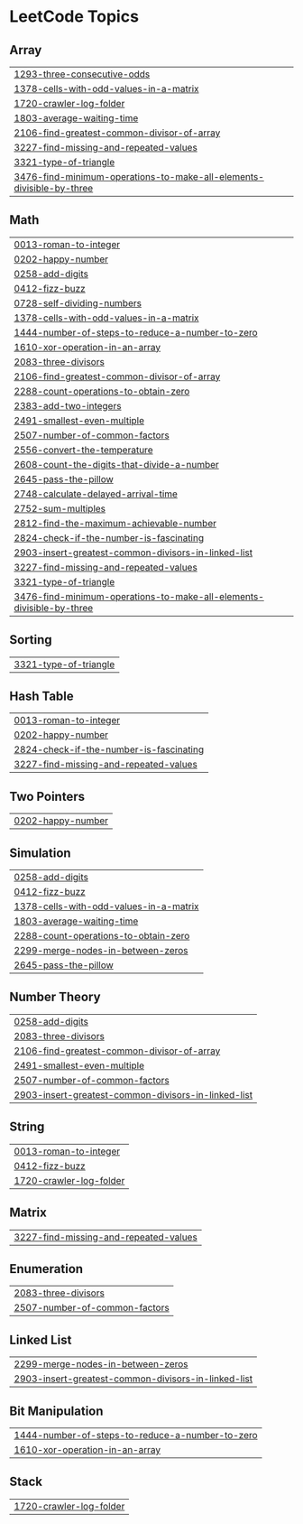

<!---LeetCode Topics Start-->
# LeetCode Topics
## Array
|  |
| ------- |
| [1293-three-consecutive-odds](https://github.com/MadannagariRaju/Math/tree/master/1293-three-consecutive-odds) |
| [1378-cells-with-odd-values-in-a-matrix](https://github.com/MadannagariRaju/Math/tree/master/1378-cells-with-odd-values-in-a-matrix) |
| [1720-crawler-log-folder](https://github.com/MadannagariRaju/Math/tree/master/1720-crawler-log-folder) |
| [1803-average-waiting-time](https://github.com/MadannagariRaju/Math/tree/master/1803-average-waiting-time) |
| [2106-find-greatest-common-divisor-of-array](https://github.com/MadannagariRaju/Math/tree/master/2106-find-greatest-common-divisor-of-array) |
| [3227-find-missing-and-repeated-values](https://github.com/MadannagariRaju/Math/tree/master/3227-find-missing-and-repeated-values) |
| [3321-type-of-triangle](https://github.com/MadannagariRaju/Math/tree/master/3321-type-of-triangle) |
| [3476-find-minimum-operations-to-make-all-elements-divisible-by-three](https://github.com/MadannagariRaju/Math/tree/master/3476-find-minimum-operations-to-make-all-elements-divisible-by-three) |
## Math
|  |
| ------- |
| [0013-roman-to-integer](https://github.com/MadannagariRaju/Math/tree/master/0013-roman-to-integer) |
| [0202-happy-number](https://github.com/MadannagariRaju/Math/tree/master/0202-happy-number) |
| [0258-add-digits](https://github.com/MadannagariRaju/Math/tree/master/0258-add-digits) |
| [0412-fizz-buzz](https://github.com/MadannagariRaju/Math/tree/master/0412-fizz-buzz) |
| [0728-self-dividing-numbers](https://github.com/MadannagariRaju/Math/tree/master/0728-self-dividing-numbers) |
| [1378-cells-with-odd-values-in-a-matrix](https://github.com/MadannagariRaju/Math/tree/master/1378-cells-with-odd-values-in-a-matrix) |
| [1444-number-of-steps-to-reduce-a-number-to-zero](https://github.com/MadannagariRaju/Math/tree/master/1444-number-of-steps-to-reduce-a-number-to-zero) |
| [1610-xor-operation-in-an-array](https://github.com/MadannagariRaju/Math/tree/master/1610-xor-operation-in-an-array) |
| [2083-three-divisors](https://github.com/MadannagariRaju/Math/tree/master/2083-three-divisors) |
| [2106-find-greatest-common-divisor-of-array](https://github.com/MadannagariRaju/Math/tree/master/2106-find-greatest-common-divisor-of-array) |
| [2288-count-operations-to-obtain-zero](https://github.com/MadannagariRaju/Math/tree/master/2288-count-operations-to-obtain-zero) |
| [2383-add-two-integers](https://github.com/MadannagariRaju/Math/tree/master/2383-add-two-integers) |
| [2491-smallest-even-multiple](https://github.com/MadannagariRaju/Math/tree/master/2491-smallest-even-multiple) |
| [2507-number-of-common-factors](https://github.com/MadannagariRaju/Math/tree/master/2507-number-of-common-factors) |
| [2556-convert-the-temperature](https://github.com/MadannagariRaju/Math/tree/master/2556-convert-the-temperature) |
| [2608-count-the-digits-that-divide-a-number](https://github.com/MadannagariRaju/Math/tree/master/2608-count-the-digits-that-divide-a-number) |
| [2645-pass-the-pillow](https://github.com/MadannagariRaju/Math/tree/master/2645-pass-the-pillow) |
| [2748-calculate-delayed-arrival-time](https://github.com/MadannagariRaju/Math/tree/master/2748-calculate-delayed-arrival-time) |
| [2752-sum-multiples](https://github.com/MadannagariRaju/Math/tree/master/2752-sum-multiples) |
| [2812-find-the-maximum-achievable-number](https://github.com/MadannagariRaju/Math/tree/master/2812-find-the-maximum-achievable-number) |
| [2824-check-if-the-number-is-fascinating](https://github.com/MadannagariRaju/Math/tree/master/2824-check-if-the-number-is-fascinating) |
| [2903-insert-greatest-common-divisors-in-linked-list](https://github.com/MadannagariRaju/Math/tree/master/2903-insert-greatest-common-divisors-in-linked-list) |
| [3227-find-missing-and-repeated-values](https://github.com/MadannagariRaju/Math/tree/master/3227-find-missing-and-repeated-values) |
| [3321-type-of-triangle](https://github.com/MadannagariRaju/Math/tree/master/3321-type-of-triangle) |
| [3476-find-minimum-operations-to-make-all-elements-divisible-by-three](https://github.com/MadannagariRaju/Math/tree/master/3476-find-minimum-operations-to-make-all-elements-divisible-by-three) |
## Sorting
|  |
| ------- |
| [3321-type-of-triangle](https://github.com/MadannagariRaju/Math/tree/master/3321-type-of-triangle) |
## Hash Table
|  |
| ------- |
| [0013-roman-to-integer](https://github.com/MadannagariRaju/Math/tree/master/0013-roman-to-integer) |
| [0202-happy-number](https://github.com/MadannagariRaju/Math/tree/master/0202-happy-number) |
| [2824-check-if-the-number-is-fascinating](https://github.com/MadannagariRaju/Math/tree/master/2824-check-if-the-number-is-fascinating) |
| [3227-find-missing-and-repeated-values](https://github.com/MadannagariRaju/Math/tree/master/3227-find-missing-and-repeated-values) |
## Two Pointers
|  |
| ------- |
| [0202-happy-number](https://github.com/MadannagariRaju/Math/tree/master/0202-happy-number) |
## Simulation
|  |
| ------- |
| [0258-add-digits](https://github.com/MadannagariRaju/Math/tree/master/0258-add-digits) |
| [0412-fizz-buzz](https://github.com/MadannagariRaju/Math/tree/master/0412-fizz-buzz) |
| [1378-cells-with-odd-values-in-a-matrix](https://github.com/MadannagariRaju/Math/tree/master/1378-cells-with-odd-values-in-a-matrix) |
| [1803-average-waiting-time](https://github.com/MadannagariRaju/Math/tree/master/1803-average-waiting-time) |
| [2288-count-operations-to-obtain-zero](https://github.com/MadannagariRaju/Math/tree/master/2288-count-operations-to-obtain-zero) |
| [2299-merge-nodes-in-between-zeros](https://github.com/MadannagariRaju/Math/tree/master/2299-merge-nodes-in-between-zeros) |
| [2645-pass-the-pillow](https://github.com/MadannagariRaju/Math/tree/master/2645-pass-the-pillow) |
## Number Theory
|  |
| ------- |
| [0258-add-digits](https://github.com/MadannagariRaju/Math/tree/master/0258-add-digits) |
| [2083-three-divisors](https://github.com/MadannagariRaju/Math/tree/master/2083-three-divisors) |
| [2106-find-greatest-common-divisor-of-array](https://github.com/MadannagariRaju/Math/tree/master/2106-find-greatest-common-divisor-of-array) |
| [2491-smallest-even-multiple](https://github.com/MadannagariRaju/Math/tree/master/2491-smallest-even-multiple) |
| [2507-number-of-common-factors](https://github.com/MadannagariRaju/Math/tree/master/2507-number-of-common-factors) |
| [2903-insert-greatest-common-divisors-in-linked-list](https://github.com/MadannagariRaju/Math/tree/master/2903-insert-greatest-common-divisors-in-linked-list) |
## String
|  |
| ------- |
| [0013-roman-to-integer](https://github.com/MadannagariRaju/Math/tree/master/0013-roman-to-integer) |
| [0412-fizz-buzz](https://github.com/MadannagariRaju/Math/tree/master/0412-fizz-buzz) |
| [1720-crawler-log-folder](https://github.com/MadannagariRaju/Math/tree/master/1720-crawler-log-folder) |
## Matrix
|  |
| ------- |
| [3227-find-missing-and-repeated-values](https://github.com/MadannagariRaju/Math/tree/master/3227-find-missing-and-repeated-values) |
## Enumeration
|  |
| ------- |
| [2083-three-divisors](https://github.com/MadannagariRaju/Math/tree/master/2083-three-divisors) |
| [2507-number-of-common-factors](https://github.com/MadannagariRaju/Math/tree/master/2507-number-of-common-factors) |
## Linked List
|  |
| ------- |
| [2299-merge-nodes-in-between-zeros](https://github.com/MadannagariRaju/Math/tree/master/2299-merge-nodes-in-between-zeros) |
| [2903-insert-greatest-common-divisors-in-linked-list](https://github.com/MadannagariRaju/Math/tree/master/2903-insert-greatest-common-divisors-in-linked-list) |
## Bit Manipulation
|  |
| ------- |
| [1444-number-of-steps-to-reduce-a-number-to-zero](https://github.com/MadannagariRaju/Math/tree/master/1444-number-of-steps-to-reduce-a-number-to-zero) |
| [1610-xor-operation-in-an-array](https://github.com/MadannagariRaju/Math/tree/master/1610-xor-operation-in-an-array) |
## Stack
|  |
| ------- |
| [1720-crawler-log-folder](https://github.com/MadannagariRaju/Math/tree/master/1720-crawler-log-folder) |
<!---LeetCode Topics End-->